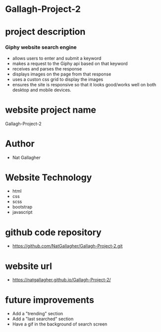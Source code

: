 # Gallagh-Project-2

# project description
### Giphy website search engine
- allows users to enter and submit a keyword
- makes a request to the Giphy api based on that keyword
- receives and parses the response
- displays images on the page from that response
- uses a custon css grid to display the images
- ensures the site is responsive so that it looks good/works well on both desktop and mobile devices. 

# website project name
Gallagh-Project-2

# Author
- Nat Gallagher

# Website Technology
- html
- css
- scss
- bootstrap
- javascript

# github code repository
- https://github.com/NatGallagher/Gallagh-Project-2.git

# website url
- https://natgallagher.github.io/Gallagh-Project-2/

# future improvements
- Add a "trending" section
- Add a "last searched" section
- Have a gif in the background of search screen